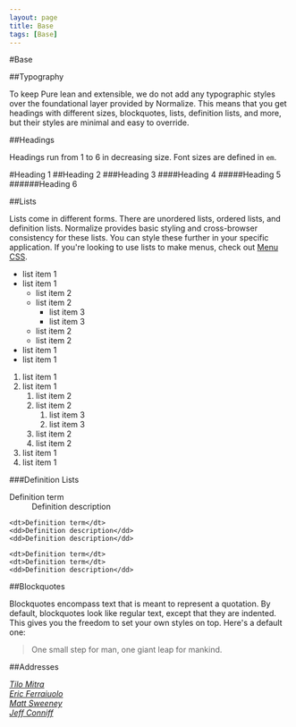 ```yaml
---
layout: page
title: Base
tags: [Base]
---
```


#Base

##Typography

To keep Pure lean and extensible, we do not add any typographic styles over the foundational layer provided by Normalize. This means that you get headings with different sizes, blockquotes, lists, definition lists, and more, but their styles are minimal and easy to override.

##Headings

Headings run from 1 to 6 in decreasing size. Font sizes are defined in <code>em</code>.

#Heading 1
##Heading 2
###Heading 3
####Heading 4
#####Heading 5
######Heading 6

##Lists

Lists come in different forms. There are unordered lists, ordered lists, and definition lists. Normalize provides basic styling and cross-browser consistency for these lists. You can style these further in your specific application. If you're looking to use lists to make menus, check out <a href="/menus/">Menu CSS</a>.

<ul>
    <li>list item 1</li>
    <li>list item 1
        <ul>
            <li>list item 2</li>
            <li>list item 2
                <ul>
                    <li>list item 3</li>
                    <li>list item 3</li>
                </ul>
            </li>
            <li>list item 2</li>
            <li>list item 2</li>
        </ul>
    </li>
    <li>list item 1</li>
    <li>list item 1</li>
</ul>

<ol>
    <li>list item 1</li>
    <li>list item 1
        <ol>
            <li>list item 2</li>
            <li>list item 2
                <ol>
                    <li>list item 3</li>
                    <li>list item 3</li>
                </ol>
            </li>
            <li>list item 2</li>
            <li>list item 2</li>
        </ol>
    </li>
    <li>list item 1</li>
    <li>list item 1</li>
</ol>

###Definition Lists</h3>

<dl>
    <dt>Definition term</dt>
    <dd>Definition description</dd>

    <dt>Definition term</dt>
    <dd>Definition description</dd>
    <dd>Definition description</dd>

    <dt>Definition term</dt>
    <dt>Definition term</dt>
    <dd>Definition description</dd>
</dl>

##Blockquotes

Blockquotes encompass text that is meant to represent a quotation. By default, blockquotes look like regular text, except that they are indented. This gives you the freedom to set your own styles on top. Here's a default one:

<blockquote>
    One small step for man, one giant leap for mankind.
</blockquote>

##Addresses

<address>
    <a href="https://github.com/tilomitra">Tilo Mitra</a><br>
    <a href="https://github.com/ericf">Eric Ferraiuolo</a><br>
    <a href="https://github.com/msweeney">Matt Sweeney</a><br>
    <a href="https://github.com/jconniff">Jeff Conniff</a><br>
</address>